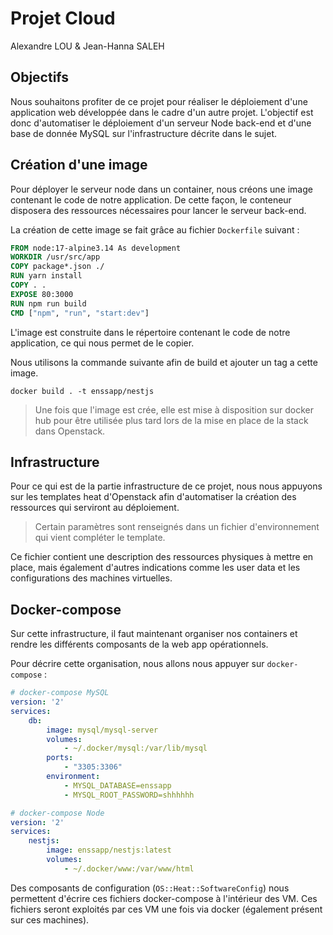 # Projet Cloud
Alexandre LOU & Jean-Hanna SALEH

## Objectifs

Nous souhaitons profiter de ce projet pour réaliser le déploiement d'une application web développée dans le cadre d'un autre projet. L'objectif est donc d'automatiser le déploiement d'un serveur Node back-end et d'une base de donnée MySQL sur l'infrastructure décrite dans le sujet.

## Création d'une image

Pour déployer le serveur node dans un container, nous créons une image contenant le code de notre application. De cette façon, le conteneur disposera des ressources nécessaires pour lancer le serveur back-end.

La création de cette image se fait grâce au fichier `Dockerfile` suivant :

```Dockerfile
FROM node:17-alpine3.14 As development
WORKDIR /usr/src/app
COPY package*.json ./
RUN yarn install
COPY . .
EXPOSE 80:3000
RUN npm run build
CMD ["npm", "run", "start:dev"]
```

L'image est construite dans le répertoire contenant le code de notre application, ce qui nous permet de le copier.

Nous utilisons la commande suivante afin de build et ajouter un tag a cette image.

```
docker build . -t enssapp/nestjs
```
> Une fois que l'image est crée, elle est mise à disposition sur docker hub pour être utilisée plus tard lors de la mise en place de la stack dans Openstack.

## Infrastructure

Pour ce qui est de la partie infrastructure de ce projet, nous nous appuyons sur les templates heat d'Openstack afin d'automatiser la création des ressources qui serviront au déploiement.

> Certain paramètres sont renseignés dans un fichier d'environnement qui vient compléter le template.

Ce fichier contient une description des ressources physiques à mettre en place, mais également d'autres indications comme les user data et les configurations des machines virtuelles. 

## Docker-compose

Sur cette infrastructure, il faut maintenant organiser nos containers et rendre les différents composants de la web app opérationnels.

Pour décrire cette organisation, nous allons nous appuyer sur `docker-compose` :

```yaml
# docker-compose MySQL
version: '2'
services:
    db:
        image: mysql/mysql-server
        volumes:
            - ~/.docker/mysql:/var/lib/mysql
        ports:
            - "3305:3306"
        environment:
            - MYSQL_DATABASE=enssapp
            - MYSQL_ROOT_PASSWORD=shhhhhh
```
```yaml
# docker-compose Node
version: '2'
services:
    nestjs:
        image: enssapp/nestjs:latest
        volumes:
            - ~/.docker/www:/var/www/html
```

Des composants de configuration (`OS::Heat::SoftwareConfig`) nous permettent d'écrire ces fichiers docker-compose à l'intérieur des VM. Ces fichiers seront exploités par ces VM une fois via docker (également présent sur ces machines).

